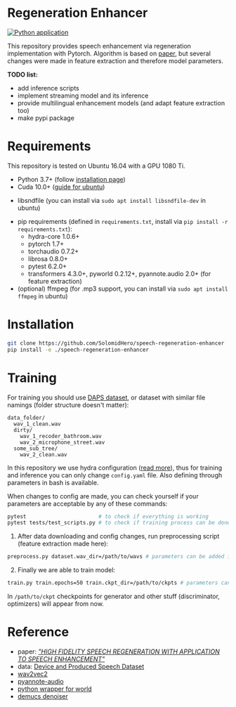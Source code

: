 # Regeneration Enhancer
[![Python application](https://github.com/SolomidHero/speech-regeneration-enhancer/actions/workflows/python-app.yml/badge.svg)](https://github.com/SolomidHero/speech-regeneration-enhancer/actions/workflows/python-app.yml)

This repository provides speech enhancement via regeneration implementation with Pytorch. Algorithm is based on [paper](https://arxiv.org/abs/2102.00429), but several changes were made in feature extraction and therefore model parameters.

**TODO list:**
- add inference scripts
- implement streaming model and its inference
- provide multilingual enhancement models (and adapt feature extraction too)
- make pypi package

# Requirements

This repository is tested on Ubuntu 16.04 with a GPU 1080 Ti.

- Python 3.7+ (follow [installation page](https://www.python.org/downloads/))
- Cuda 10.0+ ([guide for ubuntu](https://docs.nvidia.com/cuda/cuda-installation-guide-linux/index.html))
<!-- CuDNN 7+
NCCL 2+ (for distributed multi-gpu training) -->
- libsndfile (you can install via `sudo apt install libsndfile-dev` in ubuntu)
<!-- - sox (you can install via `sudo apt install sox` in ubuntu) -->
- pip requirements (defined in `requirements.txt`, install via `pip install -r requirements.txt`):
  - hydra-core 1.0.6+
  - pytorch 1.7+
  - torchaudio 0.7.2+
  - librosa 0.8.0+
  - pytest 6.2.0+
  - transformers 4.3.0+, pyworld 0.2.12+, pyannote.audio 2.0+ (for feature extraction)
- (optional) ffmpeg (for .mp3 support, you can install via `sudo apt install ffmpeg` in ubuntu)

# Installation

```bash
git clone https://github.com/SolomidHero/speech-regeneration-enhancer
pip install -e ./speech-regeneration-enhancer
```

# Training

For training you should use [DAPS dataset](https://archive.org/details/daps_dataset), or dataset with similar file namings (folder structure doesn't matter):

```
data_folder/
  wav_1_clean.wav
  dirty/
    wav_1_recoder_bathroom.wav
    wav_2_microphone_street.wav
  some_sub_tree/
    wav_2_clean.wav
```

In this repository we use hydra configuration ([read more](https://hydra.cc/)), thus for training and inference you can only change `config.yaml` file. Also defining through parameters in bash is available.

When changes to config are made, you can check yourself if your parameters are acceptable by any of these commands:
```bash
pytest                       # to check if everything is working
pytest tests/test_scripts.py # to check if training process can be done
```

1. After data downloading and config changes, run preprocessing script (feature extraction made here):

```bash
preprocess.py dataset.wav_dir=/path/to/wavs # parameters can be added into config directly
```

2. Finally we are able to train model:

```bash
train.py train.epochs=50 train.ckpt_dir=/path/to/ckpts # parameters can be added into config directly
```

In `/path/to/ckpt` checkpoints for generator and other stuff (discriminator, optimizers) will appear from now.


# Reference

- paper: *["HIGH FIDELITY SPEECH REGENERATION WITH APPLICATION TO SPEECH ENHANCEMENT"](https://arxiv.org/abs/2102.00429)*
- data: [Device and Produced Speech Dataset](https://archive.org/details/daps_dataset)
- [wav2vec2](https://huggingface.co/transformers/model_doc/wav2vec2.html)
- [pyannote-audio](https://github.com/pyannote/pyannote-audio/)
- [python wrapper for world](https://github.com/JeremyCCHsu/Python-Wrapper-for-World-Vocoder)
- [demucs denoiser](https://github.com/facebookresearch/denoiser/)
